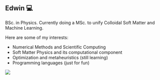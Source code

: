 ## Edwin :computer:

BSc. in Physics. Currently doing a MSc. to unify Colloidal Soft Matter and Machine Learning.

Here are some of my interests:

- Numerical Methods and Scientific Computing
- Soft Matter Physics and its computational component
- Optimization and metaheuristics (still learning)
- Programming languages (just for fun)

<a href="#">
  <img align="center" src="https://github-readme-stats.vercel.app/api?username=edwinb-ai&theme=radical&show_icons=true&count_private=true&hide_border=true" />
</a>
